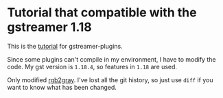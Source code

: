 # Tutorial that compatible with the gstreamer 1.18

This is the [tutorial](https://gitlab.freedesktop.org/gstreamer/gst-plugins-rs/-/tree/main/tutorial) for
gstreamer-plugins.

Since some plugins can't compile in my environment, I have to modify the code. My gst version is `1.18.4`, so features in `1.18` are used.

Only modified [rgb2gray](https://gitlab.freedesktop.org/gstreamer/gst-plugins-rs/-/tree/main/tutorial/src/rgb2gray). I've lost all the git history, so just use `diff` if you want to know what has been changed.
